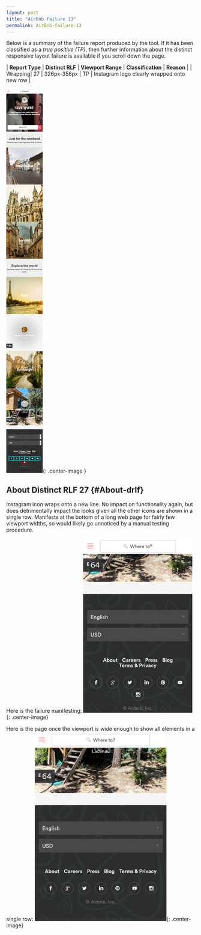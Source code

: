```yaml
---
layout: post
title: "AirBnb Failure 13"
permalink: AirBnb-failure-13
---
```

Below is a summary of the failure report produced by the tool. If it has been classified as a *true positive (TP)*, then further information about the distinct responsive layout failure is available if you scroll down the page.

| **Report Type** | **Distinct RLF** | **Viewport Range** | **Classification** | **Reason** |
| Wrapping| 27 | 326px-356px | TP | Instagram logo clearly wrapped onto new row | 

![Screenshot of the fault](../assets/images/AirBnb/fault13/wrappingWidth341.png){: .center-image }

## About Distinct RLF 27 {#About-drlf}

Instagram icon wraps onto a new line. No impact on functionality again, but does detrimentally impact the looks given all the other icons are shown in a single row. Manifests at the bottom of a long web page for fairly few viewport widths, so would likely go unnoticed by a manual testing procedure.

Here is the failure manifesting:
![Bad](../assets/good-bad/rlf27/bad.png){: .center-image}

Here is the page once the viewport is wide enough to show all elements in a single row:
![OK](../assets/good-bad/rlf27/ok.png){: .center-image}
